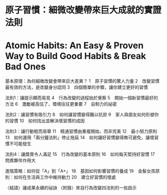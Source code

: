 # 原子習慣：細微改變帶來巨大成就的實證法則
# Atomic Habits: An Easy & Proven Way to Build Good Habits & Break Bad Ones

基本原理：為何細微改變會帶來巨大差異？
1　原子習慣的驚人力量
2　改變習慣最有效的方法，是改變身分認同
3　四個簡單的步驟，讓你建立更好的習慣
 
法則1：讓提示顯而易見
4　行為改變的過程始於覺察
5　開始一個新習慣最好的方法
6　激勵被高估了，環境往往更重要
7　自制力的祕密
 
法則2：讓習慣有吸引力
8　如何讓習慣變得難以抗拒
9　家人與朋友如何形塑你的習慣
10　如何找出並解決壞習慣的成因
 
法則3：讓行動輕而易舉
11　精通習慣由重複開始，而非完美
12　最小努力原則
13　如何運用「兩分鐘法則」停止拖延
14　如何讓好習慣變得無可避免，讓壞習慣不可能發生
 
法則4：讓獎賞令人滿足
15　行為改變的基本原則
16　如何每天堅持好習慣
17　問責夥伴作用大
 
進階策略：如何從「A」到「A+」
18　基因如何影響習慣的養成
19　金髮女孩原則：如何在生活與工作中維持動力
20　建立好習慣的壞處
 
〈結語〉讓成果永續的祕訣
〈附錄〉來自行為改變四法則的一些啟示